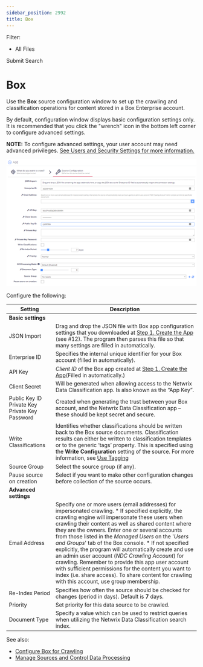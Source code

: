 ```yaml
---
sidebar_position: 2992
title: Box
---
```


Filter: 

* All Files

Submit Search

# Box

Use the **Box** source configuration window to set up the crawling and classification operations for content stored in a Box Enterprise account.

By default, configuration window displays basic configuration settings only. It is recommended that you click the "wrench" icon in the bottom left corner to configure advanced settings.

**NOTE:** To configure advanced settings, your user account may need advanced privileges. [See Users and Security Settings for more information.](../../../Security/Users)

[![](../../../../../../../static/images/DataClassification_5.7/Content/Resources/Images/addbox_thumb_0_0.png)](../../../../Resources/Images/addbox.png)

Configure the following:

| Setting | Description |
| --- | --- |
| **Basic settings** | |
| JSON Import | Drag and drop the JSON file with Box app configuration settings that you downloaded at [Step 1. Create the App](../../../Configuration/ConfigInfrastructure/Box#Create) (see #12). The program then parses this file so that many settings are filled in automatically. |
| Enterprise ID | Specifies the internal unique identifier for your Box account (filled in automatically). |
| API Key | *Client ID* of the Box app created at [Step 1. Create the App](../../../Configuration/ConfigInfrastructure/Box#Create)(Filled in automatically.) |
| Client Secret | Will be generated when allowing access to the Netwrix Data Classification app. Is also known as the “App Key”. |
| Public Key ID  Private Key  Private Key Password | Created when generating the trust between your Box account, and the Netwrix Data Classification app – these should be kept secret and secure. |
| Write Classifications | Identifies whether classifications should be written back to the Box source documents. Classification results can either be written to classification templates or to the generic ‘tags’ property. This is specified using the **Write Configuration** setting of the source. For more information, see [Use Tagging](../Tagging) |
| Source Group | Select the source group (if any). |
| Pause source on creation | Select if you want to make other configuration changes before collection of the source occurs. |
| **Advanced settings** | |
| Email Address | Specify one or more users (email addresses) for impersonated crawling.   * If specified explicitly, the crawling engine will impersonate these users when crawling their content as well as shared content where they are the owners. Enter one or several accounts from those listed in the *Managed Users* on the '*Users and Groups*' tab of the Box console. * If not specified explicitly, the program will automatically create and use an admin user account (*NDC Crawling Account*) for crawling.   Remember to provide this app user account with sufficient permissions for the content you want to index (i.e. share access). To share content for crawling with this account, use group membership. |
| Re-Index Period | Specifies how often the source should be checked for changes (period in days). Default is **7** days. |
| Priority | Set priority for this data source to be crawled. |
| Document Type | Specify a value which can be used to restrict queries when utilizing the Netwrix Data Classification search index. |

See also:

* [Configure Box for Crawling](../../../Configuration/ConfigInfrastructure/Box)
* [Manage Sources and Control Data Processing](../Manage)